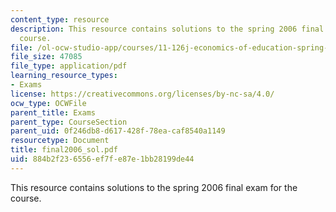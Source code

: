 ```yaml
---
content_type: resource
description: This resource contains solutions to the spring 2006 final exam for the
  course.
file: /ol-ocw-studio-app/courses/11-126j-economics-of-education-spring-2007/884b2f236556ef7fe87e1bb28199de44_final2006_sol.pdf
file_size: 47085
file_type: application/pdf
learning_resource_types:
- Exams
license: https://creativecommons.org/licenses/by-nc-sa/4.0/
ocw_type: OCWFile
parent_title: Exams
parent_type: CourseSection
parent_uid: 0f246db8-d617-428f-78ea-caf8540a1149
resourcetype: Document
title: final2006_sol.pdf
uid: 884b2f23-6556-ef7f-e87e-1bb28199de44
---
```

This resource contains solutions to the spring 2006 final exam for the course.